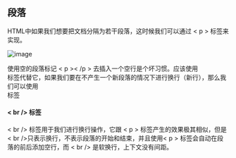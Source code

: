 ## 段落
HTML中如果我们想要把文档分隔为若干段落，这时候我们可以通过 < p > 标签来实现。

![image](https://i.imgur.com/gG7Zjlj.png)

使用空的段落标记 < p >< /p > 去插入一个空行是个坏习惯。应该使用<br />标签代替它，如果我们要在不产生一个新段落的情况下进行换行（新行），那么我们可以使用 <br /> 标签

#### < br /> 标签

< br /> 标签用于我们进行换行操作，它跟 < p > 标签产生的效果极其相似，但是< br />只表示换行，不表示段落的开始和结束，并且使用< p > 标签会自动在段落的前后添加空行，而 < br /> 是软换行，上下文没有间距。